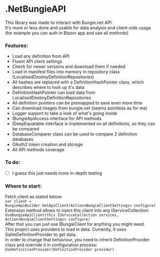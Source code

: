 # .NetBungieAPI

This library was made to interact with Bungie.net API.
<br />
It's more or less done and usable for data analysis and client-side usage (for example you can auth in Blazor app and use all methods)

### Features:
 - Load any definition from API
 - Fluent API client settings
 - Check for newer versions and download them if needed
 - Load in manifest files into memory in repository class (LocalisedDestinyDefinitionRepositories)
 - All hashes are replaced with a DefinitionHashPointer<T> class, which describes where to look up it's data
 - DefinitionHashPointer<T> can load data from LocalisedDestinyDefinitionRepositories
 - All definition pointers can be premapped to save even more time
 - Can download images from bungie.net (seems pointless as for me)
 - Logger support to take a look of what's going inside
 - IBungieApiAccess interface for API methods
 - IDeepEquatable<T> interface is implemented on all definitions, so they can be compared
 - DatabaseComparer class can be used to compare 2 definition databases
 - OAuth2 token creation and storage
 - All API methods coverage

### To do:
 - [ ] I guess this just needs more in-depth testing

### Where to start:
Fetch client as stated below: <br/>
```var client = BungieApiBuilder.GetApiClient(Action<BungieClientSettings> configure)``` <br/>
Extension method allows to inject this client into any IServiceCollection: <br/>
``` UseBungieApiClient(this IServiceCollection services, Action<BungieClientSettings> configure) ``` <br/>
After that you can just use IBungieClient for anything you might need. <br/>
This project uses providers to load in data. Currently, it uses SqliteDefinitionProvider to get data.<br/>
In order to change that behaviour, you need to inherit DefinitionProvider class and override it in configuration process: <br/>
```UseDefinitionProvider(DefinitionProvider provider)``` <br/>
